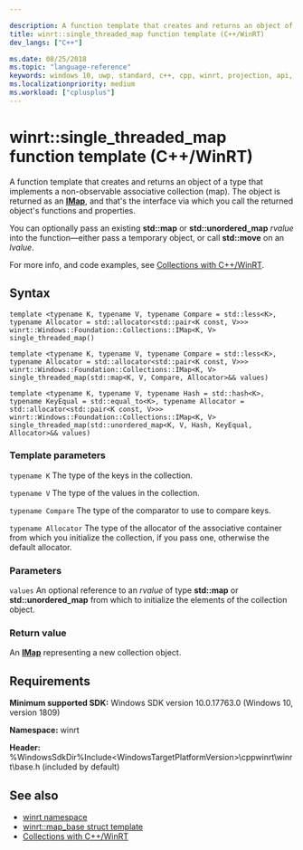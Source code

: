 ```yaml
---

description: A function template that creates and returns an object of a type that implements a non-observable associative collection (map). The object is returned as an **IMap**.
title: winrt::single_threaded_map function template (C++/WinRT)
dev_langs: ["C++"]

ms.date: 08/25/2018
ms.topic: "language-reference"
keywords: windows 10, uwp, standard, c++, cpp, winrt, projection, api, reference, associative, collection, map
ms.localizationpriority: medium
ms.workload: ["cplusplus"]
---
```


# winrt::single_threaded_map function template (C++/WinRT)

A function template that creates and returns an object of a type that implements a non-observable associative collection (map). The object is returned as an [**IMap**](/uwp/api/windows.foundation.collections.imap_k_v_), and that's the interface via which you call the returned object's functions and properties.

You can optionally pass an existing **std::map** or **std::unordered_map** *rvalue* into the function&mdash;either pass a temporary object, or call **std::move** on an *lvalue*.

For more info, and code examples, see [Collections with C++/WinRT](/windows/uwp/cpp-and-winrt-apis/collections).

## Syntax
```cppwinrt
template <typename K, typename V, typename Compare = std::less<K>, typename Allocator = std::allocator<std::pair<K const, V>>>
winrt::Windows::Foundation::Collections::IMap<K, V> single_threaded_map()

template <typename K, typename V, typename Compare = std::less<K>, typename Allocator = std::allocator<std::pair<K const, V>>>
winrt::Windows::Foundation::Collections::IMap<K, V> single_threaded_map(std::map<K, V, Compare, Allocator>&& values)

template <typename K, typename V, typename Hash = std::hash<K>, typename KeyEqual = std::equal_to<K>, typename Allocator = std::allocator<std::pair<K const, V>>>
winrt::Windows::Foundation::Collections::IMap<K, V> single_threaded_map(std::unordered_map<K, V, Hash, KeyEqual, Allocator>&& values)
```

### Template parameters
`typename K`
The type of the keys in the collection.

`typename V`
The type of the values in the collection.

`typename Compare`
The type of the comparator to use to compare keys.

`typename Allocator`
The type of the allocator of the associative container from which you initialize the collection, if you pass one, otherwise the default allocator.

### Parameters
`values`
An optional reference to an *rvalue* of type **std::map** or **std::unordered_map** from which to initialize the elements of the collection object.

### Return value 
An [**IMap**](/uwp/api/windows.foundation.collections.imap_k_v_) representing a new collection object.

## Requirements
**Minimum supported SDK:** Windows SDK version 10.0.17763.0 (Windows 10, version 1809)

**Namespace:** winrt

**Header:** %WindowsSdkDir%Include\<WindowsTargetPlatformVersion>\cppwinrt\winrt\base.h (included by default)

## See also 
* [winrt namespace](winrt.md)
* [winrt::map_base struct template](map-base.md)
* [Collections with C++/WinRT](/windows/uwp/cpp-and-winrt-apis/collections)
